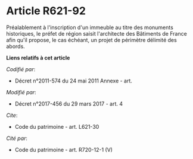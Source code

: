 # Article R621-92

Préalablement à l'inscription d'un immeuble au titre des monuments historiques, le préfet de région saisit l'architecte des
Bâtiments de France afin qu'il propose, le cas échéant, un projet de périmètre délimité des abords.

**Liens relatifs à cet article**

_Codifié par_:

  - Décret n°2011-574 du 24 mai 2011 Annexe - art.

_Modifié par_:

  - Décret n°2017-456 du 29 mars 2017 - art. 4

_Cite_:

  - Code du patrimoine - art. L621-30

_Cité par_:

  - Code du patrimoine - art. R720-12-1 (V)
